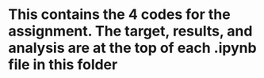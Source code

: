 # This contains the 4 codes for the assignment. The target, results, and analysis are at the top of each .ipynb file in this folder

